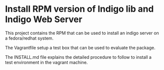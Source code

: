 # Install RPM version of Indigo lib and Indigo Web Server


This project contains the RPM that can be used to install an indigo server on
a fedora/redhat system. 

The Vagrantfile setup a test box that can be used to evaluate the package.

The INSTALL.md file explains the detailed procedure to follow to install a test
environment in the vagrant machine.



